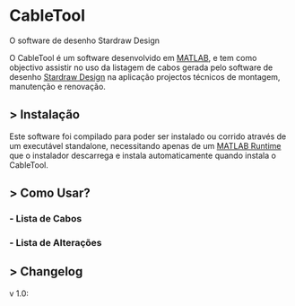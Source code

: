 # CableTool

O software de desenho Stardraw Design 

O CableTool é um software desenvolvido em [MATLAB](https://www.mathworks.com/products/matlab.html), e tem como objectivo assistir no uso da listagem de cabos gerada pelo software de desenho [Stardraw Design](https://www.stardraw.com/sd7) na aplicação projectos técnicos de montagem, manutenção e renovação.

## > Instalação

Este software foi compilado para poder ser instalado ou corrido através de um executável standalone, necessitando apenas de um [MATLAB Runtime](https://www.mathworks.com/help/compiler/matlab-runtime.html) que o instalador descarrega e instala automaticamente quando instala o CableTool.

## > Como Usar?

### - Lista de Cabos

### - Lista de Alterações

## > Changelog

v 1.0:
